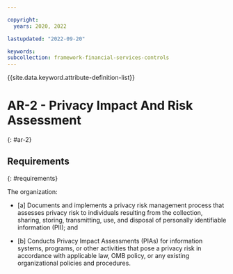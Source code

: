 ```yaml
---

copyright:
  years: 2020, 2022

lastupdated: "2022-09-20"

keywords: 
subcollection: framework-financial-services-controls
---
```


{{site.data.keyword.attribute-definition-list}}

# AR-2 - Privacy Impact And Risk Assessment
{: #ar-2}

## Requirements
{: #requirements}

The organization:

- \[a\] Documents and implements a privacy risk management process that assesses privacy risk to individuals resulting from the collection, sharing, storing, transmitting, use, and disposal of personally identifiable information (PII); and

- \[b\] Conducts Privacy Impact Assessments (PIAs) for information systems, programs, or other activities that pose a privacy risk in accordance with applicable law, OMB policy, or any existing organizational policies and procedures.

